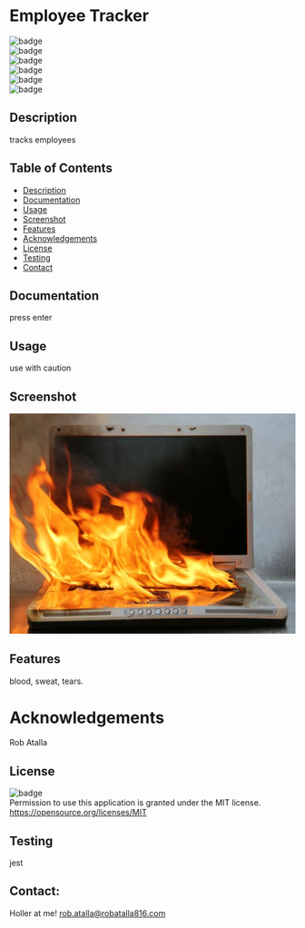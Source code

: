 # Employee Tracker

  ![badge](https://img.shields.io/github/languages/top/ratalla816/employee-tracker)
  <br> 
  ![badge](https://img.shields.io/github/languages/count/ratalla816/employee-tracker)
  <br>
  ![badge](https://img.shields.io/github/issues/ratalla816/employee-tracker)
  <br>
  ![badge](https://img.shields.io/github/issues-closed/ratalla816/employee-tracker)
  <br>
  ![badge](https://img.shields.io/github/last-commit/ratalla816/employee-tracker)
  <br>
  ![badge](https://img.shields.io/badge/license-MIT-important)
  
  ## Description
  
   tracks employees
 
  ## Table of Contents
  - [Description](#description)
  - [Documentation](#documentation)
  - [Usage](#usage)
  - [Screenshot](#screenshot)
  - [Features](#features)
  - [Acknowledgements](#acknowledgements)
  - [License](#license)
  - [Testing](#testing)
  - [Contact](#contact)

  ## Documentation
  press enter
 
  ## Usage
  use with caution

  ## Screenshot
  ![Screenshot](github/images/screenshot.png)

  ## Features
  blood, sweat, tears.
  
  # Acknowledgements
  Rob Atalla
    
  ## License
  ![badge](https://img.shields.io/badge/license-MIT-important)
  <br>
  Permission to use this application is granted under the MIT license. <https://opensource.org/licenses/MIT>


  ## Testing
  jest

  ## Contact:
  Holler at me! <a href="mailto:rob.atalla@robatalla816.com">rob.atalla@robatalla816.com</a>